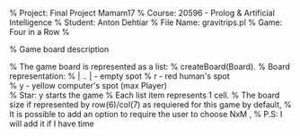 
% Project: 	Final Project Mamam17
% Course:	20596 - Prolog & Artificial Intelligence
% Student:	Anton Dehtiar
% File Name: gravitrips.pl
% Game: Four in a Row
% 

% Game board description

% The game board is represented as a list:
% createBoard(Board).
% Board representation:	
% 			| .. |  - empty spot
%			  r - red human's spot	
%			  y - yellow computer's spot (max Player)  
% Star: y starts the game
% Each list item represents 1 cell.
% The board size if represented by row(6)/col(7) as requiered for this game by default,
% It is possible to add an option to require the user to choose NxM ,
% P.S: I will add it if I have time

